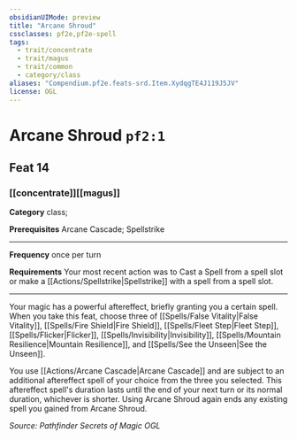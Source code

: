 ```yaml
---
obsidianUIMode: preview
title: "Arcane Shroud"
cssclasses: pf2e,pf2e-spell
tags:
  - trait/concentrate
  - trait/magus
  - trait/common
  - category/class
aliases: "Compendium.pf2e.feats-srd.Item.XydqgTE4J119J5JV"
license: OGL
---
```

# Arcane Shroud `pf2:1`
## Feat 14
### [[concentrate]][[magus]]

**Category** class; 



**Prerequisites** Arcane Cascade; Spellstrike
* * *
**Frequency** once per turn

**Requirements** Your most recent action was to Cast a Spell from a spell slot or make a [[Actions/Spellstrike|Spellstrike]] with a spell from a spell slot.

* * *

Your magic has a powerful aftereffect, briefly granting you a certain spell. When you take this feat, choose three of [[Spells/False Vitality|False Vitality]], [[Spells/Fire Shield|Fire Shield]], [[Spells/Fleet Step|Fleet Step]], [[Spells/Flicker|Flicker]], [[Spells/Invisibility|Invisibility]], [[Spells/Mountain Resilience|Mountain Resilience]], and [[Spells/See the Unseen|See the Unseen]].

You use [[Actions/Arcane Cascade|Arcane Cascade]] and are subject to an additional aftereffect spell of your choice from the three you selected. This aftereffect spell's duration lasts until the end of your next turn or its normal duration, whichever is shorter. Using Arcane Shroud again ends any existing spell you gained from Arcane Shroud.

*Source: Pathfinder Secrets of Magic*
*OGL*